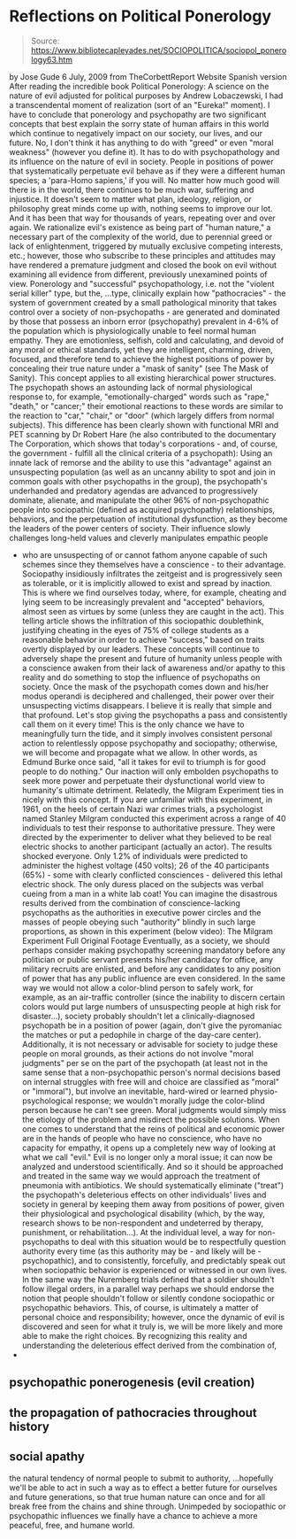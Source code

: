# Reflections on Political Ponerology

> Source: https://www.bibliotecapleyades.net/SOCIOPOLITICA/sociopol_ponerology63.htm

by Jose Gude
6 July, 2009
from
TheCorbettReport Website
Spanish version
After reading the incredible book
Political
Ponerology: A science on the nature of evil adjusted for political purposes
by Andrew Lobaczewski, I had a transcendental moment of realization
(sort of an "Eureka!" moment).
I have to conclude that
ponerology and
psychopathy are two significant concepts that best explain the sorry state
of human affairs in this world which continue to negatively impact on our
society, our lives, and our future. No, I don't think it has anything to do
with "greed" or even "moral weakness" (however you define it). It has to do
with psychopathology and its influence on the nature of evil in society.
People in positions of power that systematically
perpetuate evil behave as if they were a different human species; a 'para-Homo
sapiens,' if you will. No matter how much good will there is in the world,
there continues to be much war, suffering and injustice.
It doesn't seem to
matter what plan, ideology, religion, or philosophy great minds come up
with, nothing seems to improve our lot. And it has been that way for
thousands of years, repeating over and over again.
We rationalize evil's
existence as being part of "human nature," a necessary part of the
complexity of the world, due to perennial greed or lack of enlightenment,
triggered by mutually exclusive competing interests, etc.; however, those
who subscribe to these principles and attitudes may have rendered a
premature judgment and closed the book on evil without examining all
evidence from different, previously unexamined points of view.
Ponerology and "successful" psychopathology, i.e. not the "violent serial killer" type, but the,
...type, clinically
explain how "pathocracies" - the system of government created by a small
pathological minority that takes control over a society of non-psychopaths -
are generated and dominated by those that possess an inborn error (psychopathy)
prevalent in 4-6% of the population which is physiologically unable to feel
normal human empathy.
They are emotionless, selfish, cold and calculating,
and devoid of any moral or ethical standards, yet they are intelligent,
charming, driven, focused, and therefore tend to achieve the highest
positions of power by concealing their true nature under a "mask of sanity"
(see
The Mask of Sanity).
This concept applies to all existing hierarchical power structures.
The psychopath shows an astounding lack of
normal physiological response to, for example, "emotionally-charged" words
such as "rape," "death," or "cancer;" their emotional reactions to these
words are similar to the reaction to "car," "chair," or "door" (which
largely differs from normal subjects).
This difference has been clearly
shown with functional MRI and PET scanning by Dr Robert Hare (he also
contributed to the documentary
The Corporation,
which shows that today's corporations - and, of course, the government -
fulfill
all the clinical criteria of a psychopath):
Using an innate lack of remorse and the ability
to use this "advantage" against an unsuspecting population (as well as an
uncanny ability to spot and join in common goals with other psychopaths in
the group), the psychopath's underhanded and predatory agendas are advanced
to progressively dominate, alienate, and manipulate the other 96% of
non-psychopathic people into sociopathic (defined as acquired psychopathy)
relationships, behaviors, and the perpetuation of institutional dysfunction,
as they become the leaders of the power centers of society.
Their influence
slowly challenges long-held values and cleverly manipulates empathic people
- who are unsuspecting of or cannot fathom anyone capable of such schemes
since they themselves have a conscience - to their advantage.
Sociopathy
insidiously infiltrates the zeitgeist and is progressively seen as
tolerable, or it is implicitly allowed to exist and spread by inaction.
This is where we find ourselves today, where,
for example, cheating and lying seem to be increasingly prevalent and
"accepted" behaviors, almost seen as virtues by some (unless they are caught
in the act).
This telling article shows the infiltration of this sociopathic
doublethink, justifying cheating in the eyes of 75% of college students as a
reasonable behavior in order to achieve "success," based on traits overtly
displayed by our leaders.
These concepts will continue to adversely shape
the present and future of humanity unless people with a conscience awaken
from their lack of awareness and/or apathy to this reality and do something
to stop the influence of psychopaths on society. Once the mask of the
psychopath comes down and his/her modus operandi is deciphered and
challenged, their power over their unsuspecting victims disappears.
I believe it is really that simple and that
profound. Let's stop giving the psychopaths a pass and consistently call
them on it every time!
This is the only chance we have to meaningfully turn
the tide, and it simply involves consistent personal action to relentlessly
oppose psychopathy and sociopathy; otherwise, we will become and propagate
what we allow.
In other words, as Edmund Burke once said,
"all it takes for
evil to triumph is for good people to do nothing."
Our inaction will only
embolden psychopaths to seek more power and perpetuate their dysfunctional
world view to humanity's ultimate detriment.
Relatedly,
the Milgram Experiment ties in
nicely with this concept.
If you are unfamiliar with this experiment, in
1961, on the heels of certain Nazi war crimes trials, a psychologist named
Stanley Milgram conducted this experiment across a range of 40 individuals
to test their response to authoritative pressure.
They were directed by the
experimenter to deliver what they believed to be real electric shocks to
another participant (actually an actor).
The results shocked everyone. Only 1.2% of
individuals were predicted to administer the highest voltage (450 volts); 26
of the 40 participants (65%) - some with clearly conflicted consciences -
delivered this lethal electric shock.
The only duress placed on the subjects
was verbal cueing from a man in a white lab coat!
You can imagine the
disastrous results derived from the combination of conscience-lacking
psychopaths as the authorities in executive power circles and the masses of
people obeying such "authority" blindly in such large proportions, as
shown in this experiment (below video):
The Milgram Experiment
Full Original Footage
Eventually, as a society, we should perhaps
consider making psychopathy screening mandatory before any politician or
public servant presents his/her candidacy for office, any military recruits
are enlisted, and before any candidates to any position of power that has
any public influence are even considered.
In the same way we would not allow
a color-blind person to safely work, for example, as an air-traffic
controller (since the inability to discern certain colors would put large
numbers of unsuspecting people at high risk for disaster...), society
probably shouldn't let a clinically-diagnosed psychopath be in a position of
power (again, don't give the pyromaniac the matches or put a pedophile in
charge of the day-care center).
Additionally, it is not necessary or advisable
for society to judge these people on moral grounds, as their actions do not
involve "moral judgments" per se on the part of the psychopath (at least not
in the same sense that a non-psychopathic person's normal decisions based on
internal struggles with free will and choice are classified as "moral" or
"immoral"), but involve an inevitable, hard-wired or learned physio-psychological
response; we wouldn't morally judge the color-blind person because he can't
see green.
Moral judgments would simply miss the etiology of the problem and
misdirect the possible solutions.
When one comes to understand that the reins of
political and economic power are in the hands of people who have no
conscience, who have no capacity for empathy, it opens up a completely new
way of looking at what we call "evil."
Evil is no longer only a moral issue;
it can now be analyzed and understood scientifically.
And so it should be
approached and treated in the same way we would approach the treatment of
pneumonia with antibiotics.
We should systematically eliminate ("treat") the
psychopath's deleterious effects on other individuals' lives and society in
general by keeping them away from positions of power, given their
physiological and psychological disability (which, by the way, research
shows to be non-respondent and undeterred by therapy, punishment, or
rehabilitation...).
At the individual level, a way for non-psychopaths to
deal with this situation would be to respectfully question authority every
time (as this authority may be - and likely will be - psychopathic), and to
consistently, forcefully, and predictably speak out when sociopathic
behavior is experienced or witnessed in our own lives.
In the same way
the
Nuremberg trials defined that a soldier shouldn't follow illegal orders, in
a parallel way perhaps we should endorse the notion that people shouldn't
follow or silently condone sociopathic or psychopathic behaviors.
This, of
course, is ultimately a matter of personal choice and responsibility;
however, once the dynamic of evil is discovered and seen for what it truly
is, we will be more likely and more able to make the right choices.
By recognizing this reality and understanding
the deleterious effect derived from the combination of,
-
psychopathic ponerogenesis (evil creation)
-
the propagation of pathocracies throughout
history
-
social apathy
-
the natural tendency of normal people to submit
to authority,
...hopefully we'll be able to act in such a way as to effect a
better future for ourselves and future generations, so that true human
nature can once and for all break free from the chains and shine through.
Unimpeded by sociopathic or psychopathic
influences we finally have a chance to achieve a more peaceful, free, and
humane world.
